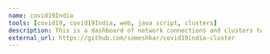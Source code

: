 ```yaml
---
name: covid19India
tools: [covid19, covid19India, web, java script, clusters]
description: This is a dashboard of network connections and clusters to track outbreak and transmission COVID19 in India. The primary data source is collected by volunteers at covid19india.org, a crowdsourced database collated from various news as well as government sources. I am a contributor to it.
external_url: https://github.com/someshkar/covid19india-cluster
---
```

